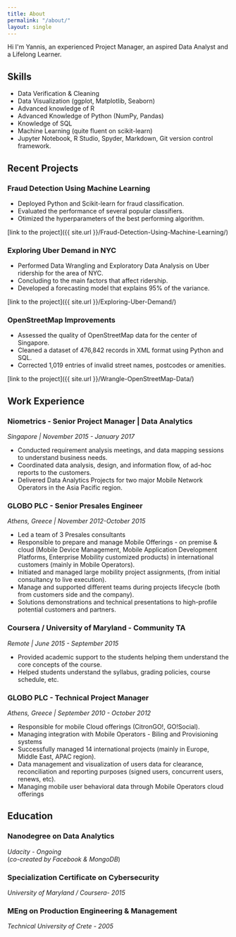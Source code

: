 ```yaml
---
title: About
permalink: "/about/"
layout: single
---
```


Hi I'm Yannis, an experienced Project Manager, an aspired Data Analyst and a Lifelong Learner.

## Skills

* Data Verification & Cleaning
* Data Visualization (ggplot, Matplotlib, Seaborn)
* Advanced knowledge of R
* Advanced Knowledge of Python (NumPy, Pandas)
* Knowledge of SQL
* Machine Learning (quite fluent on scikit-learn)
* Jupyter Notebook, R Studio, Spyder, Markdown, Git version control framework.

## Recent Projects

### Fraud Detection Using Machine Learning

* Deployed Python and Scikit-learn for fraud classification.
* Evaluated the performance of several popular classifiers.
* Otimized the hyperparameters of the best performing algorithm.

[link to the project]({{ site.url }}/Fraud-Detection-Using-Machine-Learning/)

### Exploring Uber Demand in NYC

* Performed Data Wrangling and Exploratory Data Analysis on Uber ridership for the area of NYC.
* Concluding to the main factors that affect ridership.
* Developed a forecasting model that explains 95% of the variance.

[link to the project]({{ site.url }}/Exploring-Uber-Demand/)


### OpenStreetMap Improvements

* Assessed the quality of OpenStreetMap data for the center of Singapore. 
* Cleaned a dataset of  476,842 records in XML format using Python and SQL.
* Corrected 1,019 entries of invalid street names, postcodes or amenities.

[link to the project]({{ site.url }}/Wrangle-OpenStreetMap-Data/)


## Work Experience

### Niometrics - Senior Project Manager | Data Analytics  
*Singapore | November 2015 - January 2017*

* Conducted requirement analysis meetings, and data mapping sessions to understand business needs.  
* Coordinated data analysis, design, and information flow, of ad-hoc reports to the customers.  
* Delivered Data Analytics Projects for two major Mobile Network Operators in the Asia Pacific region.  

### GLOBO PLC - Senior Presales Engineer   
*Athens, Greece | November 2012-October 2015*  

* Led a team of 3 Presales consultants
* Responsible to prepare and manage Mobile Offerings - on premise & cloud (Mobile Device Management, Mobile Application Development Platforms, Enterprise Mobility customized products) in international customers (mainly in Mobile Operators).
* Initiated and managed large mobility project assignments, (from initial consultancy to live execution). 
* Manage and supported different teams during projects lifecycle (both from customers side and the company).
* Solutions demonstrations and technical presentations to high-profile potential customers and partners.


### Coursera / University of Maryland - Community TA
*Remote  | June 2015 - September 2015*  

* Provided academic support to the students helping them understand the core concepts of the course.  
* Helped students understand the syllabus, grading policies, course schedule, etc.  

### GLOBO PLC - Technical Project Manager  
*Athens, Greece | September 2010 - October 2012*  

* Responsible for mobile Cloud offerings (CitronGO!, GO!Social). 
* Managing integration with Mobile Operators - Biling and Provisioning systems 
* Successfully managed 14 international projects (mainly in Europe, Middle East, APAC region). 
* Data management and visualization of users data for clearance, reconciliation and reporting purposes (signed users, concurrent users, renews, etc).
* Managing mobile user behavioral data through Mobile Operators cloud offerings 


## Education

### Nanodegree on Data Analytics 
*Udacity - Ongoing*  
(*co-created by Facebook & MongoDB*)

### Specialization Certificate on Cybersecurity 
*University of Maryland / Coursera- 2015*  

### MEng on Production Engineering & Management
*Technical University of Crete - 2005*
